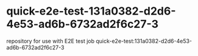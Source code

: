 # quick-e2e-test-131a0382-d2d6-4e53-ad6b-6732ad2f6c27-3
repository for use with E2E test job quick-e2e-test:131a0382-d2d6-4e53-ad6b-6732ad2f6c27-3
